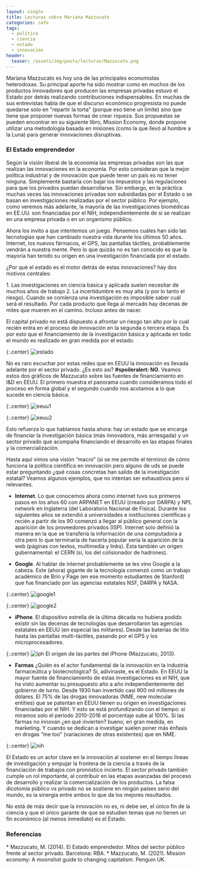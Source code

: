 ```yaml
---
layout: single
title: Lecturas sobre Mariana Mazzucato
categories: cafe
tags:
  - política
  - ciencia
  - estado
  - innovación
header:
  teaser: /assets/img/posts/lecturas/Mazzucato.png
---
```


Mariana Mazzucato es hoy una de las principales economistas heterodoxas. Su principal aporte ha sido mostrar como en muchos de los productos innovadores que producen las empresas privadas estuvo el Estado por detrás realizando contribuciones indispensables. En muchas de sus entrevistas habla de que el discurso económico progresista no puede quedarse solo en "repartir la torta" (porque eso tiene un limite) sino que tiene que proponer nuevas formas de crear riqueza. Sus propuestas se pueden encontrar en su siguiente libro, Mission Economy, donde propone utilizar una metodología basada en misiones (como la que llevó al hombre a la Luna) para generar innovaciones disruptivas.

<h3>El Estado emprendedor</h3>
Según la visión liberal de la economía las empresas privadas son las que realizan las innovaciones en la economía. Por esto consideran que la mejor política industrial y de innovación que puede tener un país es no tener ninguna. Simplemente bastaría con bajar los impuestos y las regulaciones para que los privados puedan desarrollarse. Sin embargo, en la práctica muchas veces las innovaciones privadas son subsidiadas por el Estado o se basan en investigaciones realizadas por el sector público. Por ejemplo, como veremos más adelante, la mayoría de las investigaciones biomédicas en EE.UU. son financiadas por el NIH, independientemente de si se realizan en una empresa privada o en un organismo público.

<p>Ahora los invito a que intentemos un juego. Pensemos cuáles han sido las tecnologías que han cambiado nuestra vida durante los últimos 50 años. Internet, los nuevos fármacos, el GPS, las pantallas táctiles, probablemente vendrán a nuestra mente. Pero lo que quizás no es tan conocido es que la mayoría han tenido su origen en una investigación financiada por el estado.</p> 

<p>¿Por qué el estado es el motor detrás de estas innovaciones? hay dos motivos centrales:</p>
1. Las investigaciones en ciencia básica y aplicada suelen necesitar de muchos años de trabajo 
2. La incertidumbre es muy alta (y por lo tanto el riesgo). Cuando se comienza una investigación es imposible saber cuál será el resultado. Por cada producto que llega al mercado hay decenas de miles que mueren en el camino. Incluso antes de nacer.

<p>El capital privado no está dispuesto a afrontar un riesgo tan alto por lo cual recién entra en el proceso de innovación en 
la segunda o tercera etapa. Es por esto que el financiamiento de la investigación básica y aplicada en todo el mundo es 
realizado en gran medida por el estado. </p>

{:.center}
![estado](/assets/img/estado-ciencia/estado.png)

<p>No es raro escuchar por estas redes que en EEUU la innovación es llevada adelante por el sector privado. ¿Es esto así? 
<strong>#spoileralert: NO</strong>. Veamos estos dos gráficos de Mazzucato sobre las fuentes de financiamiento en I&D en EEUU. El primero muestra el panorama cuando consideramos todo el proceso en forma global y el segundo cuando nos acotamos a lo que sucede en ciencia básica. </p>

{:.center}
![eeuu1](/assets/img/estado-ciencia/eeuu1.png)

{:.center}
![eeuu2](/assets/img/estado-ciencia/eeuu2.png)

<p>Esto refuerza lo que hablamos hasta ahora: hay un estado que se encarga de financiar la investigación básica (más innovadora, más arriesgada) y un sector privado que acompaña financiando el desarrollo en las etapas finales y la comercialización.</p>

<p>Hasta aquí vimos una visión “macro” (si se me permite el término) de cómo funciona la política científica en innovación pero alguno de uds se puede estar preguntando ¿qué cosas concretas han salido de la investigación estatal?  Veamos algunos ejemplos, que no intentan ser exhaustivos pero sí relevantes.</p>

- <strong>Internet</strong>. Lo que conocemos ahora como internet tuvo sus primeros pasos en los años 60 con ARPANET en EEUU (creado por DARPA) y NPL network en Inglaterra (del Laboratorio Nacional de Física). Durante los siguientes años se extendió a universidades e instituciones científicas y recién a partir de los 90 comenzó a llegar al público general con la aparición de los proveedores privados (ISP). 
Internet solo definió la manera en la que se transfería la información de una computadora a otra pero lo que terminaría de 
hacerla popular sería la aparición de la web (páginas con textos, multimedia y links). Ésta también un origen gubernamental: 
el CERN (si, los del colisionador de hadrones).

- <strong>Google</strong>. Al hablar de internet probablemente se les vino Google a la cabeza. Este (ahora) gigante de la tecnología comenzó como un trabajo académico de Brin y Page (en ese momento estudiantes de Stanford) que fue financiado por las agencias estatales NSF, DARPA y NASA.

{:.center}
![google1](/assets/img/estado-ciencia/google1.png)

{:.center}
![google2](/assets/img/estado-ciencia/google2.png)

- <strong>iPhone</strong>. El dispositivo estrella de la última década no hubiera podido existir sin las decenas de tecnologías que desarrollaron las agencias estatales en EEUU (en especial las militares). Desde las baterías de litio hasta las pantallas multi-táctiles, pasando por el GPS y los microprocesadores.

{:.center}
![iph](/assets/img/estado-ciencia/iphone-slide.jpeg)
El origen de las partes del iPhone (Mazzucato, 2013).

- <strong>Farmas</strong> ¿Quién es el actor fundamental de la innovación en la industria farmaceútica y biotecnológica? Si, adivinaste, es el Estado. En EEUU la mayor fuente de financiamiento de estas investigaciones es el NIH, que ha visto aumentar su presupuesto año a año independientemente del gobierno de turno. Desde 1930 han invertido casi 900 mil millones de dólares. 
El 75% de las drogas innovadoras (NME, new molecular entities) que se patentan en EEUU tienen su origen en investigaciones 
financiadas por el NIH. Y esto se está profundizando con el tiempo: si miramos solo el período 2010-2016 el porcentaje 
sube al 100%. Si las farmas no innovan ¿en qué invierten? bueno, en gran medida, en marketing. Y cuando se dedican a 
investigar suelen poner más énfasis en drogas “me too” (variaciones de otras existentes) que en NME.

{:.center}
![nih](/assets/img/estado-ciencia/nih.png)

El Estado es un actor clave en la innovación al sostener en el tiempo líneas de investigación y empujar la frontera de la ciencia a través de la financiación de trabajos con pronóstico incierto. El sector privado también cumple un rol importante, al contribuir en las etapas avanzadas del proceso de desarrollo y realizar la comercialización de los productos. La falsa dicotomía público vs privado no se sostiene en ningún países serio del mundo, es la sinergia entre ambos lo que da los mejores resultados.

No está de más decir que la innovación no es, ni debe ser, el único fin de la ciencia y que el único garante de que se 
estudien temas que no tienen un fin económico (al menos inmediato) es el Estado.

<h3>Referencias</h3>
* Mazzucato, M. (2014). El Estado emprendedor. Mitos del sector público frente al sector privado. Barcelona: RBA.
* Mazzucato, M. (2021). Mission economy: A moonshot guide to changing capitalism. Penguin UK.

